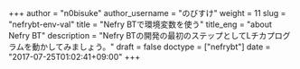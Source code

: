 +++
author = "n0bisuke"
author_username = "のびすけ"
weight = 11
slug = "nefrybt-env-val"
title = "Nefry BTで環境変数を使う"
title_eng = "about Nefry BT"
description = "Nefry BTの開発の最初のステップとしてLチカプログラムを動かしてみましょう。"
draft = false
doctype = ["nefrybt"]
date = "2017-07-25T01:02:41+09:00"
+++
